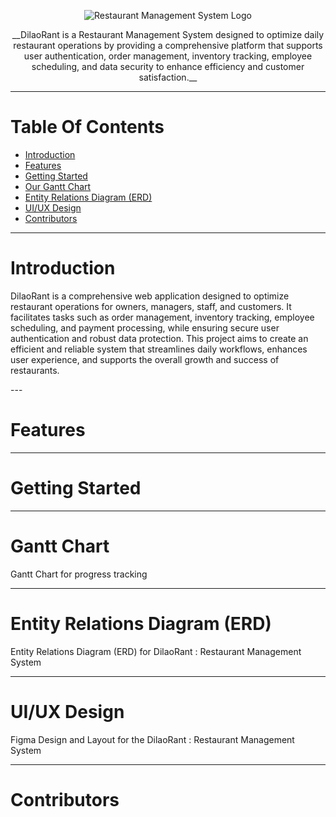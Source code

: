 <p align="center">
  <img src="https://drive.google.com/uc?id=1kBUkkwKfo-tLAptpC7a2n0HMTux_iLhQ" alt="Restaurant Management System Logo" />
</p>

<p align="center">
  __DilaoRant is a Restaurant Management System designed to optimize daily restaurant operations by providing a comprehensive platform that supports user authentication, order management, inventory tracking, employee scheduling, and data security to enhance efficiency and customer satisfaction.__
</p>

---

# Table Of Contents 
- [Introduction](#introduction)
- [Features](#features)
- [Getting Started](#getting-started)
- [Our Gantt Chart](#our-gantt-chart)
- [Entity Relations Diagram (ERD)](#entity-relations-diagram-erd)
- [UI/UX Design](#uiux-design)
- [Contributors](#contributors)

---

#  Introduction 

<p>DilaoRant is a comprehensive web application designed to optimize restaurant operations for owners, managers, staff, and customers. It facilitates tasks such as order management, inventory tracking, employee scheduling, and payment processing, while ensuring secure user authentication and robust data protection. This project aims to create an efficient and reliable system that streamlines daily workflows, enhances user experience, and supports the overall growth and success of restaurants.</p>
---

# Features

---

# Getting Started

---

# Gantt Chart
<p>Gantt Chart for progress tracking</p>


---

# Entity Relations Diagram (ERD)
<p>Entity Relations Diagram (ERD) for DilaoRant : Restaurant Management System</p>


--- 

# UI/UX Design
<p>
Figma Design and Layout for the DilaoRant : Restaurant Management System
</p>


---

# Contributors
